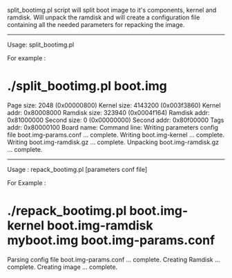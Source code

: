 split_bootimg.pl script will split boot image to it's components, kernel and ramdisk.
Will unpack the ramdisk and will create a configuration file containing all the needed parameters for repacking the image.

--------
Usage:
split_bootimg.pl <boot image file>

For example :
# ./split_bootimg.pl boot.img
Page size: 2048 (0x00000800)
Kernel size: 4143200 (0x003f3860)
Kernel addr: 0x80008000
Ramdisk size: 323940 (0x0004f164)
Ramdisk addr: 0x81000000
Second size: 0 (0x00000000)
Second addr: 0x80f00000
Tags addr: 0x80000100
Board name: 
Command line: 
Writing parameters config file boot.img-params.conf ... complete.
Writing boot.img-kernel ... complete.
Writing boot.img-ramdisk.gz ... complete.
Unpacking boot.img-ramdisk.gz ... complete.

--------
Usage :
repack_bootimg.pl <kernel> <ramdisk directory> <out image> [parameters conf file]

For Example :
# ./repack_bootimg.pl boot.img-kernel boot.img-ramdisk  myboot.img boot.img-params.conf 
Parsing config file boot.img-params.conf ... complete.
Creating Ramdisk ... complete.
Creating image ... complete.

